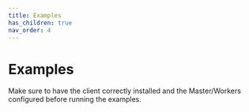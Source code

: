 ```yaml
---
title: Examples
has_children: true
nav_order: 4
---
```


# Examples

Make sure to have the client correctly installed and the Master/Workers configured before running the examples.